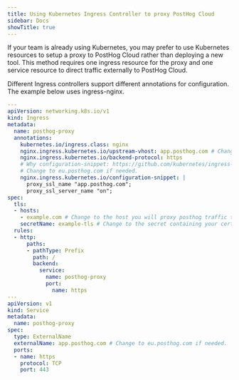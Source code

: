 ```yaml
---
title: Using Kubernetes Ingress Controller to proxy PostHog Cloud
sidebar: Docs
showTitle: true
---
```


If your team is already using Kubernetes, you may prefer to use Kubernetes resources to setup a proxy to PostHog Cloud rather than deploying a new tool. This method requires one ingress resource for the proxy and one service resource to direct traffic externally to PostHog Cloud.

Different Ingress controllers support different annotations for configuration. The example below uses ingress-nginx.

```yaml
---
apiVersion: networking.k8s.io/v1
kind: Ingress
metadata:
  name: posthog-proxy
  annotations:
    kubernetes.io/ingress.class: nginx
    nginx.ingress.kubernetes.io/upstream-vhost: app.posthog.com # Change to eu.posthog.com if needed.
    nginx.ingress.kubernetes.io/backend-protocol: https
    # Why configuration-snippet: https://github.com/kubernetes/ingress-nginx/issues/6728
    # Change to eu.posthog.com if needed.
    nginx.ingress.kubernetes.io/configuration-snippet: |
      proxy_ssl_name "app.posthog.com";
      proxy_ssl_server_name "on";
spec:
  tls:
  - hosts:
    - example.com # Change to the host you will proxy posthog traffic through.
    secretName: example-tls # Change to the secret containing your certificate.
  rules:
  - http:
      paths:
      - pathType: Prefix
        path: /
        backend:
          service:
            name: posthog-proxy
            port:
              name: https
---
apiVersion: v1
kind: Service
metadata:
  name: posthog-proxy
spec:
  type: ExternalName
  externalName: app.posthog.com # Change to eu.posthog.com if needed.
  ports:
  - name: https
    protocol: TCP
    port: 443

```

